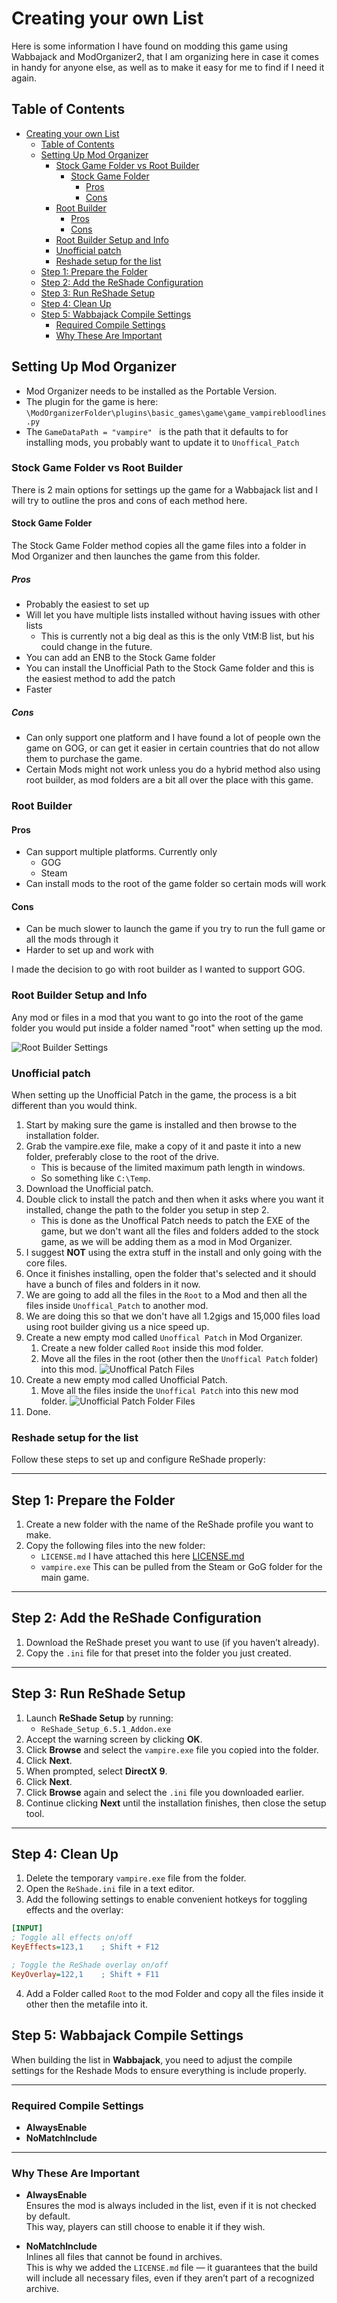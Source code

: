 # Creating your own List

Here is some information I have found on modding this game using Wabbajack and ModOrganizer2, that I am organizing here in case it comes in handy for anyone else, as well as to make it easy for me to find if I need it again.

## Table of Contents
- [Creating your own List](#creating-your-own-list)
  - [Table of Contents](#table-of-contents)
  - [Setting Up Mod Organizer](#setting-up-mod-organizer)
    - [Stock Game Folder vs Root Builder](#stock-game-folder-vs-root-builder)
      - [Stock Game Folder](#stock-game-folder)
        - [Pros](#pros)
        - [Cons](#cons)
    - [Root Builder](#root-builder)
      - [Pros](#pros-1)
      - [Cons](#cons-1)
    - [Root Builder Setup and Info](#root-builder-setup-and-info)
    - [Unofficial patch](#unofficial-patch)
    - [Reshade setup for the list](#reshade-setup-for-the-list)
  - [Step 1: Prepare the Folder](#step-1-prepare-the-folder)
  - [Step 2: Add the ReShade Configuration](#step-2-add-the-reshade-configuration)
  - [Step 3: Run ReShade Setup](#step-3-run-reshade-setup)
  - [Step 4: Clean Up](#step-4-clean-up)
  - [Step 5: Wabbajack Compile Settings](#step-5-wabbajack-compile-settings)
    - [Required Compile Settings](#required-compile-settings)
    - [Why These Are Important](#why-these-are-important)

## Setting Up Mod Organizer

- Mod Organizer needs to be installed as the Portable Version.
- The plugin for the game is here:  `\ModOrganizerFolder\plugins\basic_games\game\game_vampirebloodlines.py`
- The  `GameDataPath = "vampire" `  is the path that it defaults to for installing mods, you probably want to update it to `Unoffical_Patch`

### Stock Game Folder vs Root Builder

There is 2 main options for settings up the game for a Wabbajack list and I will try to outline the pros and cons of each method here.

#### Stock Game Folder

The Stock Game Folder method copies all the game files into a folder in Mod Organizer and then launches the game from this folder.

##### Pros

- Probably the easiest to set up
- Will let you have multiple lists installed without having issues with other lists
  - This is currently not a big deal as this is the only VtM:B list, but his could change in the future.
- You can add an ENB to the Stock Game folder
- You can install the Unofficial Path to the Stock Game folder and this is the easiest method to add the patch
- Faster

##### Cons

- Can only support one platform and I have found a lot of people own the game on GOG, or can get it easier in certain countries that do not allow them to purchase the game.
- Certain Mods might not work unless you do a hybrid method also using root builder, as mod folders are a bit all over the place with this game.

### Root Builder

#### Pros

- Can support multiple platforms. Currently only
  - GOG
  - Steam
- Can install mods to the root of the game folder so certain mods will work

#### Cons

- Can be much slower to launch the game if you try to run the full game or all the mods through it
- Harder to set up and work with

I made the decision to go with root builder as I wanted to support GOG.

### Root Builder Setup and Info

Any mod or files in a mod that you want to go into the root of the game folder you would put inside a folder named "root" when setting up the mod.

![Root Builder Settings](img/RootBuilder.png)

### Unofficial patch

When setting up the Unofficial Patch in the game, the process is a bit different than you would think.

1. Start by making sure the game is installed and then browse to the installation folder.
2. Grab the vampire.exe file, make a copy of it and paste it into a new folder, preferably close to the root of the drive.
   - This is because of the limited maximum path length in windows.
   - So something like `C:\Temp`.
3. Download the Unofficial patch.
4. Double click to install the patch and then when it asks where you want it installed, change the path to the folder you setup in step 2.
   - This is done as the Unoffical Patch needs to patch the EXE of the game, but we don't want all the files and folders added to the stock game, as we will be adding them as a mod in Mod Organizer.
5. I suggest **NOT** using the extra stuff in the install and only going with the core files.
6. Once it finishes installing, open the folder that's selected and it should have a bunch of files and folders in it now.
7. We are going to add all the files in the `Root` to a Mod and then all the files inside `Unoffical_Patch` to another mod.
8. We are doing this so that we don't have all 1.2gigs and 15,000 files load using root builder giving us a nice speed up.
9. Create a new empty mod called `Unoffical Patch` in Mod Organizer.
   1. Create a new folder called `Root` inside this mod folder.  
   2. Move all the files in the root (other then the `Unoffical Patch` folder) into this mod.
   ![Unoffical Patch Files](img/UnofficialPatch%20Folder.png)
10. Create a new empty mod called Unofficial Patch.
    1. Move all the files inside the `Unoffical Patch` into this new mod folder.
    ![Unofficial Patch Folder Files](img/UnofficialPatch%20Folder%20Folder.png)
11. Done.

### Reshade setup for the list

Follow these steps to set up and configure ReShade properly:

---

## Step 1: Prepare the Folder
1. Create a new folder with the name of the ReShade profile you want to make.  
2. Copy the following files into the new folder:  
   - `LICENSE.md`  I have attached this here [LICENSE.md](/img/Files/LICENSE.md)
   - `vampire.exe`  This can be pulled from the Steam or GoG folder for the main game.

---

## Step 2: Add the ReShade Configuration
1. Download the ReShade preset you want to use (if you haven’t already).  
2. Copy the `.ini` file for that preset into the folder you just created.  

---

## Step 3: Run ReShade Setup
1. Launch **ReShade Setup** by running:  
   - `ReShade_Setup_6.5.1_Addon.exe`  
2. Accept the warning screen by clicking **OK**.  
3. Click **Browse** and select the `vampire.exe` file you copied into the folder.  
4. Click **Next**.  
5. When prompted, select **DirectX 9**.  
6. Click **Next**.  
7. Click **Browse** again and select the `.ini` file you downloaded earlier.  
8. Continue clicking **Next** until the installation finishes, then close the setup tool.  

---

## Step 4: Clean Up
1. Delete the temporary `vampire.exe` file from the folder.  
2. Open the `ReShade.ini` file in a text editor.  
3. Add the following settings to enable convenient hotkeys for toggling effects and the overlay:

```ini
[INPUT]
; Toggle all effects on/off
KeyEffects=123,1    ; Shift + F12

; Toggle the ReShade overlay on/off
KeyOverlay=122,1    ; Shift + F11
```
4. Add a Folder called `Root` to the mod Folder and copy all the files inside it other then the metafile into it.

## Step 5: Wabbajack Compile Settings

When building the list in **Wabbajack**, you need to adjust the compile settings for the Reshade Mods to ensure everything is include properly.

---

### Required Compile Settings
- **AlwaysEnable**  
- **NoMatchInclude**

---

### Why These Are Important
- **AlwaysEnable**  
  Ensures the mod is always included in the list, even if it is not checked by default.  
  This way, players can still choose to enable it if they wish.  

- **NoMatchInclude**  
  Inlines all files that cannot be found in archives.  
  This is why we added the `LICENSE.md` file — it guarantees that the build will include all necessary files, even if they aren’t part of a recognized archive.  